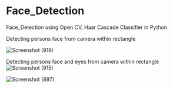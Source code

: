 # Face_Detection
Face_Detection using Open CV, Haar Cascade Classifier in Python  

Detecting persons face from camera within rectangle

![Screenshot (919)](https://user-images.githubusercontent.com/53929423/127288609-02fefdad-8758-4850-a653-92b6b2184202.png)

Detecting persons face and eyes from camera within rectangle 
![Screenshot (915)](https://user-images.githubusercontent.com/53929423/127288566-13365819-7282-45f5-b057-8f6cfb24f8d0.png)


![Screenshot (897)](https://user-images.githubusercontent.com/53929423/127288511-8d631bbf-1e60-443a-8fb4-9e63b7d1cfa9.png)
